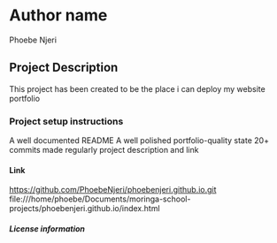 <!--phoebenjeri.github.io -->
# Author name
Phoebe Njeri
## Project Description
This project has been created to be the place i can deploy my website portfolio
### Project setup instructions
A well documented README
A well polished portfolio-quality state
20+ commits made regularly
project description and link
#### Link
https://github.com/PhoebeNjeri/phoebenjeri.github.io.git
file:///home/phoebe/Documents/moringa-school-projects/phoebenjeri.github.io/index.html
##### License information




